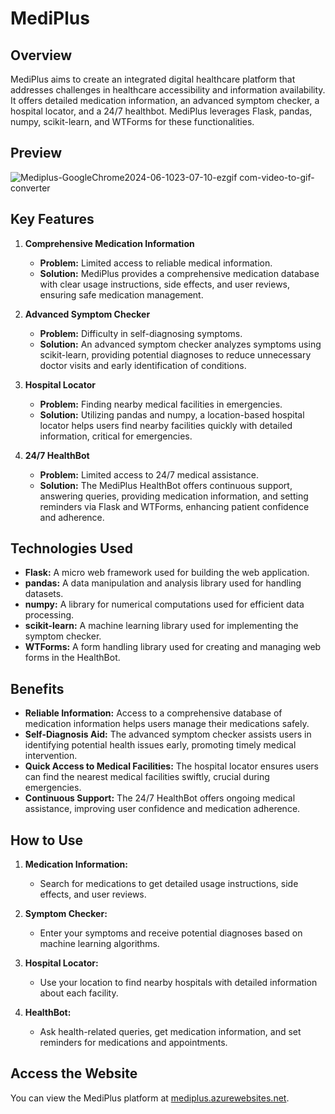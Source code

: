 # MediPlus

## Overview
MediPlus aims to create an integrated digital healthcare platform that addresses challenges in healthcare accessibility and information availability. It offers detailed medication information, an advanced symptom checker, a hospital locator, and a 24/7 healthbot. MediPlus leverages Flask, pandas, numpy, scikit-learn, and WTForms for these functionalities.
## Preview

![Mediplus-GoogleChrome2024-06-1023-07-10-ezgif com-video-to-gif-converter](https://github.com/Larkspur29/Future-Ready-Talent-Project/assets/127820290/66fc87f0-b0bb-4968-b2f0-1634f5101c88)

## Key Features
1. **Comprehensive Medication Information**
   - **Problem:** Limited access to reliable medical information.
   - **Solution:** MediPlus provides a comprehensive medication database with clear usage instructions, side effects, and user reviews, ensuring safe medication management.

2. **Advanced Symptom Checker**
   - **Problem:** Difficulty in self-diagnosing symptoms.
   - **Solution:** An advanced symptom checker analyzes symptoms using scikit-learn, providing potential diagnoses to reduce unnecessary doctor visits and early identification of conditions.

3. **Hospital Locator**
   - **Problem:** Finding nearby medical facilities in emergencies.
   - **Solution:** Utilizing pandas and numpy, a location-based hospital locator helps users find nearby facilities quickly with detailed information, critical for emergencies.

4. **24/7 HealthBot**
   - **Problem:** Limited access to 24/7 medical assistance.
   - **Solution:** The MediPlus HealthBot offers continuous support, answering queries, providing medication information, and setting reminders via Flask and WTForms, enhancing patient confidence and adherence.

## Technologies Used
- **Flask:** A micro web framework used for building the web application.
- **pandas:** A data manipulation and analysis library used for handling datasets.
- **numpy:** A library for numerical computations used for efficient data processing.
- **scikit-learn:** A machine learning library used for implementing the symptom checker.
- **WTForms:** A form handling library used for creating and managing web forms in the HealthBot.

## Benefits
- **Reliable Information:** Access to a comprehensive database of medication information helps users manage their medications safely.
- **Self-Diagnosis Aid:** The advanced symptom checker assists users in identifying potential health issues early, promoting timely medical intervention.
- **Quick Access to Medical Facilities:** The hospital locator ensures users can find the nearest medical facilities swiftly, crucial during emergencies.
- **Continuous Support:** The 24/7 HealthBot offers ongoing medical assistance, improving user confidence and medication adherence.

## How to Use
1. **Medication Information:**
   - Search for medications to get detailed usage instructions, side effects, and user reviews.

2. **Symptom Checker:**
   - Enter your symptoms and receive potential diagnoses based on machine learning algorithms.

3. **Hospital Locator:**
   - Use your location to find nearby hospitals with detailed information about each facility.

4. **HealthBot:**
   - Ask health-related queries, get medication information, and set reminders for medications and appointments.

## Access the Website
You can view the MediPlus platform at [mediplus.azurewebsites.net](https://mediplus.azurewebsites.net).
